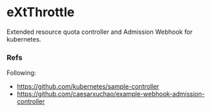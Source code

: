 # eXtThrottle

Extended resource quota controller and Admission Webhook for kubernetes.


### Refs

Following:

- https://github.com/kubernetes/sample-controller
- https://github.com/caesarxuchao/example-webhook-admission-controller


